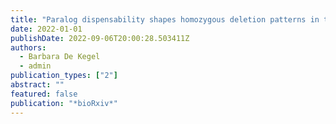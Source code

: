 ```yaml
---
title: "Paralog dispensability shapes homozygous deletion patterns in tumor genomes"
date: 2022-01-01
publishDate: 2022-09-06T20:00:28.503411Z
authors: 
  - Barbara De Kegel
  - admin
publication_types: ["2"]
abstract: ""
featured: false
publication: "*bioRxiv*"
---
```


